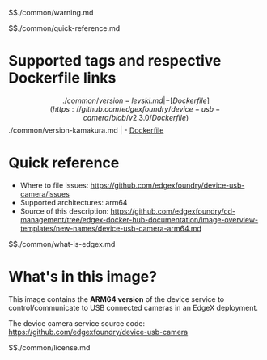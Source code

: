 $$./common/warning.md

$$./common/quick-reference.md

# Supported tags and respective Dockerfile links

$$./common/version-levski.md |
        - [Dockerfile](https://github.com/edgexfoundry/device-usb-camera/blob/v2.3.0/Dockerfile)
$$./common/version-kamakura.md |
        - [Dockerfile](https://github.com/edgexfoundry/device-usb-camera/blob/v2.2.0/Dockerfile)

# Quick reference

- Where to file issues: https://github.com/edgexfoundry/device-usb-camera/issues
- Supported architectures: arm64
- Source of this description: https://github.com/edgexfoundry/cd-management/tree/edgex-docker-hub-documentation/image-overview-templates/new-names/device-usb-camera-arm64.md

$$./common/what-is-edgex.md

# What's in this image?

This image contains the **ARM64 version** of the device service to control/communicate to USB connected cameras in an EdgeX deployment.

The device camera service source code: <https://github.com/edgexfoundry/device-usb-camera>

$$./common/license.md

